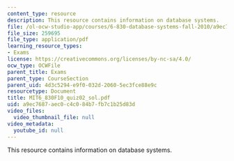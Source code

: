 ```yaml
---
content_type: resource
description: This resource contains information on database systems.
file: /ol-ocw-studio-app/courses/6-830-database-systems-fall-2010/a9ec7687aec0c4c084b7fb7c1b25d83d_MIT6_830F10_quiz02_sol.pdf
file_size: 259695
file_type: application/pdf
learning_resource_types:
- Exams
license: https://creativecommons.org/licenses/by-nc-sa/4.0/
ocw_type: OCWFile
parent_title: Exams
parent_type: CourseSection
parent_uid: 4d3c5294-e9f0-032d-2060-5ec3fce88e9c
resourcetype: Document
title: MIT6_830F10_quiz02_sol.pdf
uid: a9ec7687-aec0-c4c0-84b7-fb7c1b25d83d
video_files:
  video_thumbnail_file: null
video_metadata:
  youtube_id: null
---
```

This resource contains information on database systems.